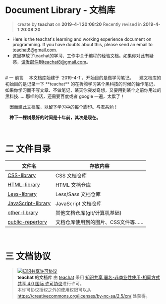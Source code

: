 Document Library - 文档库
===
> create by **teachat** on **2019-4-1 20:08:20**
> Recently revised in **2019-4-1 20:08:20**
* Here is the teachat's learning and working experience document on programming. If you have doubts about this, please send an email to teachat8@gmail.com.
* 这里存放了teachat的学习、工作中关于编程的经验文档。如果你对此有疑惑，请发邮件到teachat8@gmail.com。
<br>
# 一 前言
&emsp;本文档库始建于 `2019-4-1`，开始目的是做学习笔记。  
&emsp;建文档库的初始目的是记录一下 **teachat** 的在折腾学习某个黑科技的时候的操作笔记，如果你学习而不写文章、不做笔记，某天你突发奇想，又要用到某个之前你用过的黑科技……那样的话，还需要百度或者 google 一遍，太累了！

&emsp;因而建此文档库，以留下学习中的每个脚印。与君共勉！

&emsp;**种下一棵树最好的时间是十年前，其次是现在。** 

<br>

# 二 文件目录

| 文件名             | 存放内容                          |
| ------------------ | --------------------------------- |
| [CSS-library](https://github.com/danygitgit/document-library/tree/master/CSS-library)        | CSS 文档仓库                       |
| [HTML-library](https://github.com/danygitgit/document-library/tree/master/HTML-library)       | HTML 文档仓库                      |
| [Less-library](https://github.com/danygitgit/document-library/tree/master/Less-library) | Less/Sass 文档仓库                |
| [JavaScript-library](https://github.com/danygitgit/document-library/tree/master/JavaScript-library) | JavaScript 文档仓库                |
| [other-library](https://github.com/danygitgit/document-library/tree/master/other-library)     | 其他文档仓库(git/计算机基础)                      |
| [public-repertory](https://github.com/danygitgit/document-library/tree/master/public-repertory)   | 文档仓库使用到的图片、CSS文件等…… |

<br>

# 三 文档协议 
> <a rel="license" href="http://creativecommons.org/licenses/by-nc-sa/4.0/"><img alt="知识共享许可协议" style="border-width:0" src="https://i.creativecommons.org/l/by-nc-sa/4.0/88x31.png" /></a><br /><a xmlns:dct="http://purl.org/dc/terms/" property="dct:title">**teachat** 的文档库</a> 由 <a xmlns:cc="http://creativecommons.org/ns#" href="wzh" property="cc:attributionName" rel="cc:attributionURL">teachat</a> 采用 <a rel="license" href="http://creativecommons.org/licenses/by-nc-sa/4.0/">知识共享 署名-非商业性使用-相同方式共享 4.0 国际 许可协议</a>进行许可。<br />本许可协议授权之外的使用权限可以从 <a xmlns:cc="http://creativecommons.org/ns#" href="https://creativecommons.org/licenses/by-nc-sa/2.5/cn/" rel="cc:morePermissions">https://creativecommons.org/licenses/by-nc-sa/2.5/cn/</a> 处获得。